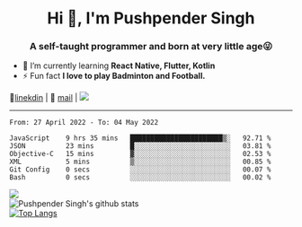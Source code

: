 <h1 align="center">Hi 👋, I'm Pushpender Singh</h1>
<h3 align="center">A self-taught programmer and born at very little age😜</h3>

- 🌱 I’m currently learning **React Native, Flutter, Kotlin**
- ⚡ Fun fact **I love to play Badminton and Football.**

👔[linekdin](https://www.linkedin.com/in/pushpender-singh-240061202/) | 📧 [mail](mailto:pushpendersingh@p2devs.com) | ![](https://komarev.com/ghpvc/?username=pushpender-singh-ap&color=blue)


---

<!--START_SECTION:waka-->

```text
From: 27 April 2022 - To: 04 May 2022

JavaScript    9 hrs 35 mins   ███████████████████████▒░   92.71 %
JSON          23 mins         █░░░░░░░░░░░░░░░░░░░░░░░░   03.81 %
Objective-C   15 mins         ▓░░░░░░░░░░░░░░░░░░░░░░░░   02.53 %
XML           5 mins          ▒░░░░░░░░░░░░░░░░░░░░░░░░   00.85 %
Git Config    0 secs          ░░░░░░░░░░░░░░░░░░░░░░░░░   00.07 %
Bash          0 secs          ░░░░░░░░░░░░░░░░░░░░░░░░░   00.02 %
```

<!--END_SECTION:waka-->

<img align="left" src="https://github-readme-streak-stats.herokuapp.com/?user=pushpender-singh-ap&theme=dark" /></br>
![Pushpender Singh's github stats](https://github-readme-stats.vercel.app/api?username=pushpender-singh-ap&show_icons=true&theme=radical&count_private=true)</br>
[![Top Langs](https://github-readme-stats.vercel.app/api/top-langs/?username=pushpender-singh-ap&theme=radical)](https://github.com/pushpender-singh-ap/github-readme-stats)
